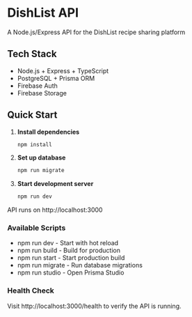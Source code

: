 # DishList API

A Node.js/Express API for the DishList recipe sharing platform


## Tech Stack
- Node.js + Express + TypeScript
- PostgreSQL + Prisma ORM
- Firebase Auth
- Firebase Storage


## Quick Start

1. **Install dependencies**
   ```bash
   npm install
2. **Set up database**
   ```bash
   npm run migrate
2. **Start development server**
    ```bash
    npm run dev
API runs on http://localhost:3000

### Available Scripts 
- npm run dev - Start with hot reload
- npm run build - Build for production
- npm run start - Start production build
- npm run migrate - Run database migrations
- npm run studio - Open Prisma Studio

### Health Check
Visit http://localhost:3000/health to verify the API is running.